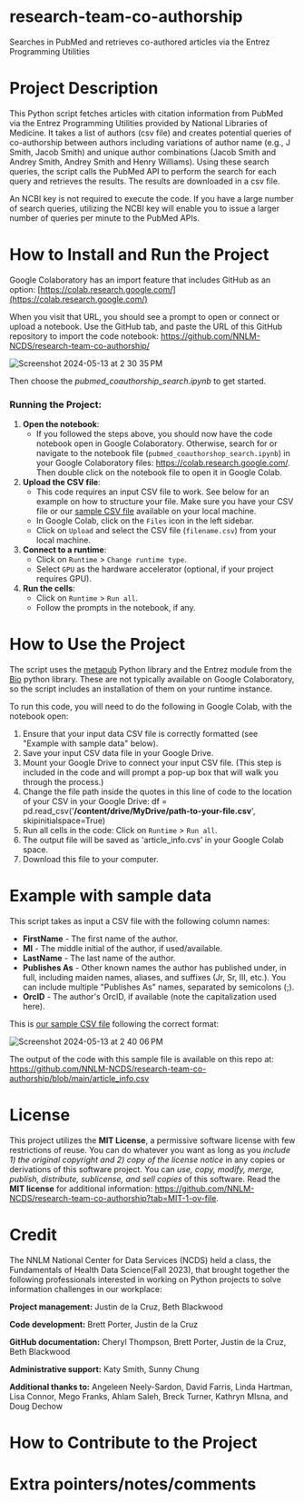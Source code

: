 # research-team-co-authorship
Searches in PubMed and retrieves co-authored articles via the Entrez Programming Utilities

# Project Description
This Python script fetches articles with citation information from PubMed via the Entrez Programming Utilities provided by National Libraries of Medicine. It takes a list of authors (csv file) and creates potential queries of co-authorship between authors including variations of author name (e.g., J Smith,  Jacob Smith) and unique author combinations (Jacob Smith and Andrey Smith, Andrey Smith and Henry Williams). Using these search queries, the script calls the PubMed API to perform the search for each query and retrieves the results. The results are downloaded in a csv file. 

An NCBI key is not required to execute the code. If you have a large number of search queries, utilizing the NCBI key will enable you to issue a larger number of queries per minute to the PubMed APIs. 

# How to Install and Run the Project
Google Colaboratory has an import feature that includes GitHub as an option:
[https://colab.research.google.com/](https://colab.research.google.com/)

When you visit that URL, you should see a prompt to open or connect or upload a notebook. Use the GitHub tab, and paste the URL of this GitHub repository to import the code notebook: https://github.com/NNLM-NCDS/research-team-co-authorship/

![Screenshot 2024-05-13 at 2 30 35 PM](https://github.com/NNLM-NCDS/research-team-co-authorship/assets/23493464/12acd701-f2f8-42e4-9acb-bb7472d31251)

Then choose the *pubmed_coauthorship_search.ipynb* to get started.

### Running the Project:
1. **Open the notebook**:
   - If you followed the steps above, you should now have the code notebook open in Google Colaboratory. Otherwise, search for or navigate to the notebook file (`pubmed_coauthorshop_search.ipynb`) in your Google Colaboratory files: https://colab.research.google.com/. Then double click on the notebook file to open it in Google Colab.
2. **Upload the CSV file**:
   - This code requires an input CSV file to work. See below for an example on how to structure your file. Make sure you have your CSV file or our [sample CSV file](https://github.com/NNLM-NCDS/research-team-co-authorship/blob/main/sample-author-list.csv) available on your local machine.
   - In Google Colab, click on the `Files` icon in the left sidebar.
   - Click on `Upload` and select the CSV file (`filename.csv`) from your local machine.
3. **Connect to a runtime**:
   - Click on `Runtime` > `Change runtime type`.
   - Select `GPU` as the hardware accelerator (optional, if your project requires GPU).
4. **Run the cells**:
   - Click on `Runtime` > `Run all`.
   - Follow the prompts in the notebook, if any.
# How to Use the Project
The script uses the [metapub](https://github.com/metapub/metapub) Python library and the Entrez module from the [Bio](https://biopython.org/docs/1.75/api/Bio.Entrez.html) python library. These are not typically available on Google Colaboratory, so the script includes an installation of them on your runtime instance.

To run this code, you will need to do the following in Google Colab, with the notebook open:
1. Ensure that your input data CSV file is correctly formatted (see "Example with sample data" below).
2. Save your input CSV data file in your Google Drive.
3. Mount your Google Drive to connect your input CSV file. (This step is included in the code and will prompt a pop-up box that will walk you through the process.)
4. Change the file path inside the quotes in this line of code to the location of your CSV in your Google Drive: df = pd.read_csv('**/content/drive/MyDrive/path-to-your-file.csv**', skipinitialspace=True)
5. Run all cells in the code: Click on `Runtime` > `Run all`.
6. The output file will be saved as 'article_info.cvs' in your Google Colab space.
7. Download this file to your computer. 

# Example with sample data
This script takes as input a CSV file with the following column names:
* **FirstName** -  The first name of the author.
* **MI** - The middle initial of the author, if used/available.
* **LastName** - The last name of the author.
* **Publishes As** - Other known names the author has published under, in full, including maiden names, aliases, and suffixes (Jr, Sr, III, etc.). You can include multiple "Publishes As" names, separated by semicolons (;).
* **OrcID** - The author's OrcID, if available (note the capitalization used here).

This is [our sample CSV file](https://github.com/NNLM-NCDS/research-team-co-authorship/blob/main/sample-author-list.csv) following the correct format:

![Screenshot 2024-05-13 at 2 40 06 PM](https://github.com/NNLM-NCDS/research-team-co-authorship/assets/23493464/62294f5a-55bb-4560-bcea-df241385766b)

The output of the code with this sample file is available on this repo at: https://github.com/NNLM-NCDS/research-team-co-authorship/blob/main/article_info.csv

# License
This project utilizes the **MIT License**, a permissive software license with few restrictions of reuse. You can do whatever you want as long as you *include 1) the original copyright and 2) copy of the license notice* in any copies or derivations of this software project. You can *use, copy, modify, merge, publish, distribute, sublicense, and sell copies* of this software. Read the **MIT license** for additional information: https://github.com/NNLM-NCDS/research-team-co-authorship?tab=MIT-1-ov-file.

# Credit 

The NNLM National Center for Data Services (NCDS) held a class, the Fundamentals of Health Data Science(Fall 2023), that brought together the following professionals interested in working on Python projects to solve information challenges in our workplace: 

**Project management:** Justin de la Cruz, Beth Blackwood
 
**Code development:** Brett Porter, Justin de la Cruz
 
**GitHub documentation:** Cheryl Thompson, Brett Porter, Justin de la Cruz, Beth Blackwood
 
**Administrative support:** Katy Smith, Sunny Chung
 
**Additional thanks to:** Angeleen Neely-Sardon, David Farris, Linda Hartman, Lisa Connor, Mego Franks, Ahlam Saleh, Breck Turner, Kathryn Mlsna, and Doug Dechow

# How to Contribute to the Project

# Extra pointers/notes/comments
